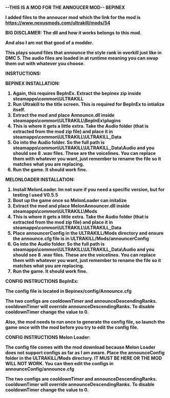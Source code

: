 <b>--THIS IS A MOD FOR THE ANNOUCER MOD--<b> BEPINEX

I added files to the annoucer mod which the link for the mod is https://www.nexusmods.com/ultrakill/mods/54

<b>BIG DISCLAMER:<b>
The dll and how it works belongs to this mod.


And also I am not that good of a modder.

This plays sound files that announce the style rank in overkill just like in DMC 5. The audio files are loaded in at runtime meaning you can swap them out with whatever you choose.

INSRTUCTIONS:

BEPINEX INSTALLATION:
1. Again, this requires BepInEx. Extract the bepinex zip inside steamapps\common\ULTRAKILL
2. Run Ultrakill to the title screen. This is required for BepInEx to intialize itself.
3. Extract the mod and place Announce.dll inside steamapps\common\ULTRAKILL\BepInEx\plugins
4. This is where it gets a little extra. Take the Audio folder (that is extracted from the mod zip file) and place it in steamapps\common\ULTRAKILL\ULTRAKILL_Data
5. Go into the Audio folder. So the full path is steamapps\common\ULTRAKILL\ULTRAKILL_Data\Audio and you should see 8 .wav files. These are the voicelines. You can replace them with whatever you want, just remember to rename the file so it matches what you are replacing.
6. Run the game. It should work fine.


MELONLOADER INSTALLATION:
1. Install MelonLoader. Im not sure if you need a specific version, but for testing I used V0.5.5
2. Boot up the game once so MelonLoader can initalize
3. Extract the mod and place MelonAnnouncer.dll inside steamapps\common\ULTRAKILL\Mods
4. This is where it gets a little extra. Take the Audio folder (that is extracted from the mod zip file) and place it in steamapps\common\ULTRAKILL\ULTRAKILL_Data
5. Place announcerConfig in the ULTRAKILL/Mods directory and ensure the announce.cfg file is in ULTRAKILL/Mods/announcerConfig
6. Go into the Audio folder. So the full path is steamapps\common\ULTRAKILL\ULTRAKILL_Data\Audio and you should see 8 .wav files. These are the voicelines. You can replace them with whatever you want, just remember to rename the file so it matches what you are replacing.
7. Run the game. It should work fine.


CONFIG INSTRUCTIONS BepInEx:

The config file is located in Bepinex/config/Announce.cfg

The two configs are cooldownTimer and announceDescendingRanks. cooldownTimer
will override announceDescendingRanks. To disable cooldownTimer change the value
to 0.

Also, the mod needs to run once to generate the config file, so launch the game once
with the mod before you try to edit the config file.

CONFIG INSTRUCTIONS Melon Loader:

The config file comes with the mod download because Melon Loader does not support configs
as far as I am aware. Place the announceConfig folder in the ULTRAKILL/Mods directory. IT
MUST BE HERE OR THE MOD WILL NOT WORK. You can then edit the configs in announceConfig/announce.cfg

The two configs are cooldownTimer and announceDescendingRanks. cooldownTimer
will override announceDescendingRanks. To disable cooldownTimer change the value
to 0.
